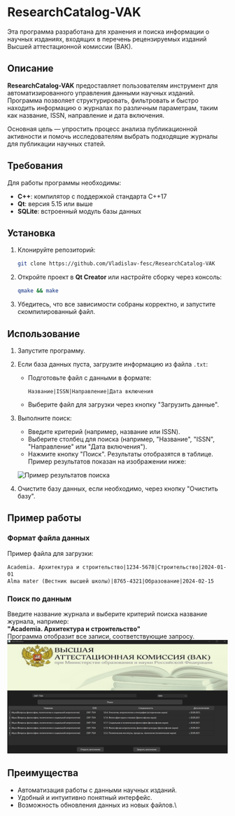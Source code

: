 # ResearchCatalog-VAK

Эта программа разработана для хранения и поиска информации о научных изданиях, входящих в перечень рецензируемых изданий Высшей аттестационной комиссии (ВАК).

## Описание

**ResearchCatalog-VAK** предоставляет пользователям инструмент для автоматизированного управления данными научных изданий. Программа позволяет структурировать, фильтровать и быстро находить информацию о журналах по различным параметрам, таким как название, ISSN, направление и дата включения.

Основная цель — упростить процесс анализа публикационной активности и помочь исследователям выбрать подходящие журналы для публикации научных статей.

## Требования

Для работы программы необходимы:
- **C++**: компилятор с поддержкой стандарта C++17
- **Qt**: версия 5.15 или выше
- **SQLite**: встроенный модуль базы данных

## Установка

1. Клонируйте репозиторий:

   ```bash
   git clone https://github.com/Vladislav-fesc/ResearchCatalog-VAK
   ```

2. Откройте проект в **Qt Creator** или настройте сборку через консоль:

   ```bash
   qmake && make
   ```

3. Убедитесь, что все зависимости собраны корректно, и запустите скомпилированный файл.

## Использование

1. Запустите программу.
2. Если база данных пуста, загрузите информацию из файла `.txt`:
   - Подготовьте файл с данными в формате:
     ```text
     Название|ISSN|Направление|Дата включения
     ```
   - Выберите файл для загрузки через кнопку "Загрузить данные".
3. Выполните поиск:
   - Введите критерий (например, название или ISSN).
   - Выберите столбец для поиска (например, "Название", "ISSN", "Направление" или "Дата включения").
   - Нажмите кнопку "Поиск". Результаты отобразятся в таблице. Пример результатов показан на изображении ниже:

   ![Пример результатов поиска](example-results.png)

4. Очистите базу данных, если необходимо, через кнопку "Очистить базу".

## Пример работы

### Формат файла данных
Пример файла для загрузки:
```text
Academia. Архитектура и строительство|1234-5678|Строительство|2024-01-01
Alma mater (Вестник высшей школы)|8765-4321|Образование|2024-02-15
```

### Поиск по данным
Введите название журнала и выберите критерий поиска название журнала, например:  
**"Academia. Архитектура и строительство"**  
Программа отобразит все записи, соответствующие запросу.
![](pics/1.png)

## Преимущества
- Автоматизация работы с данными научных изданий.
- Удобный и интуитивно понятный интерфейс.
- Возможность обновления данных из новых файлов.\
